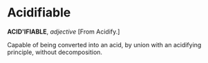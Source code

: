 # Acidifiable

**ACID'IFIABLE**, _adjective_ \[From Acidify.\]

Capable of being converted into an acid, by union with an acidifying principle, without decomposition.